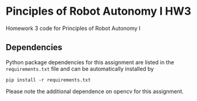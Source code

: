 # Pinciples of Robot Autonomy I HW3
Homework 3 code for Principles of Robot Autonomy I
## Dependencies
Python package dependencies for this assignment are listed in the `requirements.txt` file and can be automatically installed by
```
pip install -r requirements.txt
```
Please note the additional dependence on opencv for this assignment.